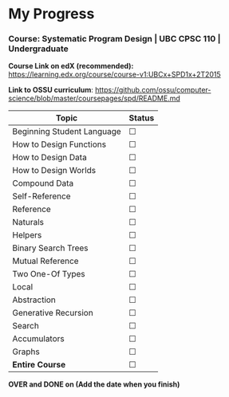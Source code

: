# My Progress

### Course: Systematic Program Design | UBC CPSC 110 | Undergraduate

**Course Link on edX (recommended):** <https://learning.edx.org/course/course-v1:UBCx+SPD1x+2T2015>

**Link to OSSU curriculum**: <https://github.com/ossu/computer-science/blob/master/coursepages/spd/README.md>

| Topic                      | Status |
| -------------------------- | ------ |
| Beginning Student Language | ☐      |
| How to Design Functions    | ☐      |
| How to Design Data         | ☐      |
| How to Design Worlds       | ☐      |
| Compound Data              | ☐      |
| Self-Reference             | ☐      |
| Reference                  | ☐      |
| Naturals                   | ☐      |
| Helpers                    | ☐      |
| Binary Search Trees        | ☐      |
| Mutual Reference           | ☐      |
| Two One-Of Types           | ☐      |
| Local                      | ☐      |
| Abstraction                | ☐      |
| Generative Recursion       | ☐      |
| Search                     | ☐      |
| Accumulators               | ☐      |
| Graphs                     | ☐      |
| **Entire Course**          | ☐      |

**OVER and DONE on (Add the date when you finish)**
